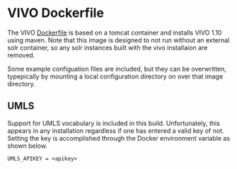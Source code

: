 # VIVO Dockerfile

The VIVO [Dockerfile](vivo/Dockerfile) is based on a tomcat container and
installs VIVO 1.10 using maven. Note that this image is designed to not run
without an external solr container, so any solr instances built with the vivo
installaion are removed.

Some example configuation files are included, but they can be overwritten,
typepically by mounting a local configuration directory on over that image
directory.

## UMLS

Support for UMLS vocabulary is included in this build. Unfortunately, this
appears in any installation regardless if one has entered a valid key of not.
Setting the key is accomplished through the Docker environment variable as shown
below.

``` text
UMLS_APIKEY = <apikey>
```
